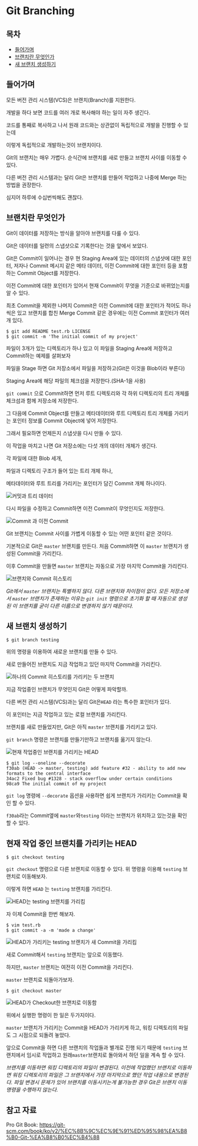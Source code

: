 # Git Branching



## 목차

- [들어가며](#들어가며)
- [브랜치란 무엇인가](#브랜치란-무엇인가)
- [새 브랜치 생성하기](#새-브랜치-생성하기)



## 들어가며

모든 버전 관리 시스템(VCS)은 브랜치(Branch)를 지원한다.

개발을 하다 보면 코드를 여러 개로 복사해야 하는 일이 자주 생긴다.

코드를 통째로 복사하고 나서 원래 코드와는 상관없이 독립적으로 개발을 진행할 수 있는데

이렇게 독립적으로 개발하는것이 브랜치이다.

Git의 브랜치는 매우 가볍다. 순식간에 브랜치를 새로 만들고 브랜치 사이를 이동할 수 있다.

다른 버전 관리 시스템과는 달리 Git은 브랜치를 만들어 작업하고 나중에 Merge 하는 방법을 권장한다.

심지어 하루에 수십번씩해도 괜찮다.



## 브랜치란 무엇인가

Git이 데이터를 저장하는 방식을 알아야 브랜치를 다룰 수 있다.

Git은 데이터를 일련의 스냅샷으로 기록한다는 것을 앞에서 보았다.

Git은 Commit이 일어나는 경우 현 Staging Area에 있는 데이터의 스냅샷에 대한 포인터, 저자나 Commit 메시지 같은 메타 데이터, 이전 Commit에 대한 포인터 등을 포함하는 Commit Object를 저장한다.

이전 Commit에 대한 포인터가 있어서 현재 Commit이 무엇을 기준으로 바뀌었는지를 알 수 있다.

최초 Commit을 제외한 나머지 Commit은 이전 Commit에 대한 포인터가 적어도 하나씩은 있고
브랜치를 합친 Merge Commit 같은 경우에는 이전 Commit 포인터가 여러개 있다.



```
$ git add README test.rb LICENSE
$ git commit -m 'The initial commit of my project'
```

파일이 3개가 있는 디렉토리가 하나 있고 이 파일을 Staging Area에 저장하고 Commit하는 예제를 살펴보자

파일을 Stage 하면 Git 저장소에서 파일을 저장하고(Git은 이것을 Blob이라 부른다)

Staging Area에 해당 파일의 체크섬을 저장한다.(SHA-1을 사용)



``git commit`` 으로 Commit하면 먼저 루트 디렉토리와 각 하위 디렉토리의 트리 개체를 체크섬과 함께 저장소에 저장한다.

그 다음에 Commit Object를 만들고 메타데이터와 루트 디렉토리 트리 개체를 가리키는 포인터 정보를
Commit Object에 넣어 저장한다.

그래서 필요하면 언제든지 스냅샷을 다시 만들 수 있다.



이 작업을 마치고 나면 Git 저장소에는 다섯 개의 데이터 개체가 생긴다.

각 파일에 대한 Blob 세개,

파일과 디렉토리 구조가 들어 있는 트리 개체 하나,

메타데이터와 루트 트리를 가리키는 포인터가 담긴 Commit 개체 하나이다.

![커밋과 트리 데이터](https://git-scm.com/book/en/v2/images/commit-and-tree.png)

다시 파일을 수정하고 Commit하면 이전 Commit이 무엇인지도 저장한다.

![Commit 과 이전 Commit](https://git-scm.com/book/en/v2/images/commits-and-parents.png)



Git 브랜치는 Commit 사이를 가볍게 이동할 수 있는 어떤 포인터 같은 것이다.

기본적으로 Git은 ``master`` 브랜치를 만든다. 처음 Commit하면 이 ``master`` 브랜치가 생성된 Commit을 가리킨다.

이후 Commit을 만들면 ``master`` 브랜치는 자동으로 가장 마지막 Commit을 가리킨다.

![브랜치와 Commit 히스토리](https://git-scm.com/book/en/v2/images/branch-and-history.png)

_Git에서 ``master`` 브랜치는 특별하지 않다. 다른 브랜치와 차이점이 없다.
모든 저장소에서 ``master`` 브랜치가 존재하는 이유는 ``git init`` 명령으로 초기화 할 때
자동으로 생성된 이 브랜치를 굳이 다른 이름으로 변경하지 않기 때문이다._



## 새 브랜치 생성하기

```
$ git branch testing
```

위의 명령을 이용하여 새로운 브랜치를 만들 수 있다.

새로 만들어진 브랜치도 지금 작업하고 있던 마지막 Commit을 가리킨다.

![하나의 Commit 히스토리를 가리키는 두 브랜치](https://git-scm.com/book/en/v2/images/two-branches.png)

지금 작업중인 브랜치가 무엇인지 Git은 어떻게 파악할까.

다른  버전 관리 시스템(VCS)과는 달리 Git은``HEAD`` 라는 특수한 포인터가 있다.

이 포인터는 지금 작업하고 있는 로컬 브랜치를 가리킨다.

브랜치를 새로 만들었지만, Git은 아직 ``master`` 브랜치를 가리키고 있다.

``git branch`` 명령은 브랜치를 만들기만하고 브랜치를 옮기지 않는다.

![현재 작업중인 브랜치를 가리키는 HEAD](https://git-scm.com/book/en/v2/images/head-to-master.png)

```
$ git log --oneline --decorate
f30ab (HEAD -> master, testing) add feature #32 - ability to add new formats to the central interface
34ac2 Fixed bug #1328 - stack overflow under certain conditions
98ca9 The initial commit of my project
```

``git log`` 명령에 ``--decorate`` 옵션을 사용하면 쉽게 브랜치가 가리키는 Commit을 확인 할 수 있다.

``f30ab``라는 Commit옆에 ``master``와``testing`` 이라는 브랜치가 위치하고 있는것을 확인 할 수 있다.



## 현재 작업 중인 브랜치를 가리키는 HEAD

```
$ git checkout testing
```

``git checkout`` 명령으로 다른 브랜치로 이동할 수 있다. 위 명령을 이용해 ``testing`` 브랜치로 이동해보자.

이렇게 하면 ``HEAD`` 는 ``testing`` 브랜치를 가리킨다.

![HEAD는 testing 브랜치를 가리킴](https://git-scm.com/book/en/v2/images/head-to-testing.png)

자 이제 Commit을 한번 해보자.

```
$ vim test.rb
$ git commit -a -m 'made a change'
```

![HEAD가 가리키는 testing 브랜치가 새 Commit을 가리킴](https://git-scm.com/book/en/v2/images/advance-testing.png)

새로 Commit해서 ``testing`` 브랜치는 앞으로 이동했다.

하지만, ``master`` 브랜치는 여전히 이전 Commit을 가리킨다.

``master`` 브랜치로 되돌아가보자.

```
$ git checkout master
```

![HEAD가 Checkout한 브랜치로 이동함](https://git-scm.com/book/en/v2/images/checkout-master.png)

위에서 실행한 명령이 한 일은 두가지이다.

``master`` 브랜치가 가리키는 Commit을 HEAD가 가리키게 하고,
워킹 디렉토리의 파일도 그 시점으로 되돌려 놓았다.

앞으로 Commit을 하면 다른 브랜치의 작업들과 별개로 진행 되기 때문에
``testing`` 브랜치에서 임시로 작업하고
원래``master``브랜치로 돌아와서 하던 일을 계속 할 수 있다.

_브랜치를 이동하면 워킹 디렉토리의 파일이 변경된다. 이전에 작업했던 브랜치로 이동하면 워킹 디렉토리의 파일은 그 브랜치에서 가장 마지막으로 했던 작업 내용으로 변경된다. 파일 변경시 문제가 있어 브랜치를 이동시키는게 불가능한 경우 Git은 브랜치 이동 명령을 수행하지 않는다._



## 참고 자료

Pro Git Book: https://git-scm.com/book/ko/v2/%EC%8B%9C%EC%9E%91%ED%95%98%EA%B8%B0-Git-%EA%B8%B0%EC%B4%88
